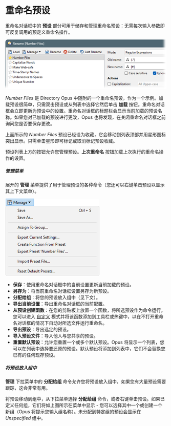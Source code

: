 # 重命名预设

重命名对话框中的 **预设** 部分可用于储存和管理重命名预设：无需每次输入参数即可反复调用的预定义重命名操作。

![](/Manual/images/media/13/rename_preset_example.png)

*Number Files* 是 Directory Opus 中随附的一个重命名预设，作为一个示例。加载预设很简单，只需双击预设或从列表中选择它然后单击 **加载** 按钮。重命名对话框会立即更新为预设中的设置。重命名对话框的标题栏会显示当前加载的预设名称。如果您对已加载的预设进行更改，Opus 也将发现，在关闭重命名对话框之前询问您是否要保存更改。

上面所示的 *Number Files* 预设已经设为收藏，它会移动到列表顶部并用星形图标突出显示。只需单击星形即可标记或取消标记预设收藏。

预设列表上方的按钮允许您管理预设。**上次重命名** 按钮加载上次执行的重命名操作的设置。

##### 管理菜单

展开的 **管理** 菜单提供了用于管理预设的各种命令（您还可以右键单击预设以显示其上下文菜单）。

![](/Manual/images/media/13/preset_management_menu.png)

- **保存**：使用重命名对话框中的当前设置更新当前加载的预设。
- **另存为**：将当前重命名对话框设置另存为新预设。
- **分配给组**：将您的预设放入组中（见下文）。
- **导出当前设置**：导出重命名对话框的当前配置。
- **从预设创建函数**：在您的剪贴板上放置一个函数，将所选预设作为命令运行。您可以进入 [自定义](/Manual/customize/README.zh.md) 模式并将该函数添加到工具栏或热键中，以在不打开重命名对话框的情况下自动对所选文件运行重命名。
- **导出预设**：导出选定的预设。
- **导入预设文件**：导入他人与您共享的预设。
- **重置默认预设**：允许您重置一个或多个默认预设。Opus 将显示一个列表，您可以在列表中选择要还原的预设。默认预设将添加到列表中，它们不会替换您已有的任何现存预设。

##### 将预设放入组中

**管理** 下拉菜单中的 **分配给组** 命令允许您将预设放入组中，如果您有大量预设需要跟踪，这会非常有用。

将预设移动到组中，从下拉菜单选择 **分配给组** 命令，或者右键单击预设。如果已定义任何组，它们将如上图所示在菜单中显示 - 您可以选择其中一个或创建一个新组（Opus 将提示您输入组名称）。未分配到特定组的预设会显示在 *Unspecified* 组中。